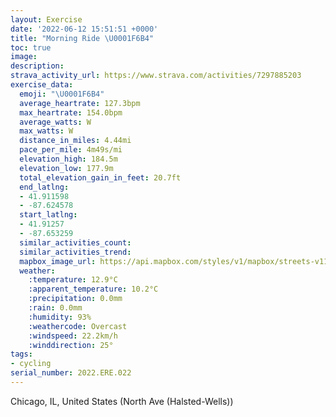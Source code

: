 ```yaml
---
layout: Exercise
date: '2022-06-12 15:51:51 +0000'
title: "Morning Ride \U0001F6B4"
toc: true
image:
description:
strava_activity_url: https://www.strava.com/activities/7297885203
exercise_data:
  emoji: "\U0001F6B4"
  average_heartrate: 127.3bpm
  max_heartrate: 154.0bpm
  average_watts: W
  max_watts: W
  distance_in_miles: 4.44mi
  pace_per_mile: 4m49s/mi
  elevation_high: 184.5m
  elevation_low: 177.9m
  total_elevation_gain_in_feet: 20.7ft
  end_latlng:
  - 41.911598
  - -87.624578
  start_latlng:
  - 41.91257
  - -87.653259
  similar_activities_count:
  similar_activities_trend:
  mapbox_image_url: https://api.mapbox.com/styles/v1/mapbox/streets-v11/static/path-5+787af2-1.0(q%60y~Fzw~uOVa%40T%40LCn%40%40j%40CFSC%5D%40y%40Ca%40BGB_%40AOGQB%7BBCy%40Bg%40DKx%40mAf%40gA%5CWV_%40l%40k%40BMEOKKAK%3FwACmBA_%40G%5BASDiD%3FkBEkGBoACo%40Ba%40Eu%40Hm%40%3FSIwCAu%40DQ%3Fg%40Iw%40Ay%40BSCg%40Bg%40Ce%40%40g%40IeC%3Fo%40BOAI%40YEmBD%5DCWCa%40BSCaCIuF%40SCy%40%40c%40CSBUCiD%40Q%3FqAEmAEO%40e%40%3Fm%40HuB%3FwAE%7BA%40_%40CYDWCcADmABMEOAUBkBCg%40A%7BBEc%40%40g%40GSEACG%3FKHYISCa%40%40OAYE%5DB%5DAaABGMMAUCGCmAD%5DGOPSd%40%5DBGD_%40w%40uEKSIEOES%3FUAWKIDDg%40Mh%40CAUFq%40HsBLKD%5DPOPQ%5EUPk%40T%7D%40He%40NUTe%40x%40uBdBiAz%40MFi%40AIBkC%7CAcA%60%40aAl%40YLyBp%40%7BDfAkDn%40IHu%40HWHs%40LaCTmB%5Co%40Hm%40RkARmAZc%40%3FcCn%40eAF%7B%40Py%40L_%40%40YA%7B%40Ga%40G_%40M%7B%40g%40OUWq%40IG%5DIm%40DSG_%40BQB%3FL%3FCODUVUb%40wAzAmAbAa%40Vm%40XaBf%40yCZcADaC%40UCEB%40HL%40rA%40pAEz%40G~AQt%40SZExB%7D%40%60BqA%7CA%7DAn%40e%40t%40Sv%40MVBVNHJRn%40JHtAn%40XHt%40H%5CBZAx%40GfAStAOdAYh%40Mt%40CXM~Be%40t%40W%5E%3FlCg%40x%40Et%40OpHuAr%40QLALGr%40OhDeAvAw%40rB_An%40a%40z%40c%40NAJBL%3FLE~AoAdA%7B%40LMp%40aAl%40_%40v%40It%40W%60%40_%40%5Ce%40d%40YTEf%40%3FXEJB%60%40ElASRH%5CCFCBIAIBKFCFM%40GEa%40Sm%40),pin-s-s+e5b22e(-87.65326,41.91257),pin-s-f+89ae00(-87.62457999999998,41.91159000000003)/auto/800x800?access_token=pk.eyJ1Ijoiam9zaGJlY2ttYW4iLCJhIjoiY205eWR2aDd1MWZ6djJrbXc4a3M0bWZleiJ9.XiG9OWkNcZk2QzjJbxLB4A
  weather:
    :temperature: 12.9°C
    :apparent_temperature: 10.2°C
    :precipitation: 0.0mm
    :rain: 0.0mm
    :humidity: 93%
    :weathercode: Overcast
    :windspeed: 22.2km/h
    :winddirection: 25°
tags:
- cycling
serial_number: 2022.ERE.022
---
```

Chicago, IL, United States (North Ave (Halsted-Wells))
